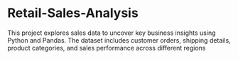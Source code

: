# Retail-Sales-Analysis
This project explores sales data to uncover key business insights using Python and Pandas. The dataset includes customer orders, shipping details, product categories, and sales performance across different regions
